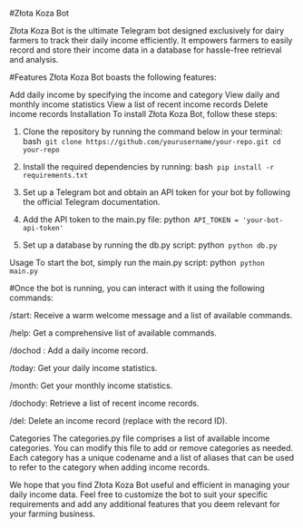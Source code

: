 
#Złota Koza Bot

Złota Koza Bot is the ultimate Telegram bot designed exclusively for dairy farmers to track their daily income efficiently. It empowers farmers to easily record and store their income data in a database for hassle-free retrieval and analysis.

#Features
Złota Koza Bot boasts the following features:

Add daily income by specifying the income and category
View daily and monthly income statistics
View a list of recent income records
Delete income records
Installation
To install Złota Koza Bot, follow these steps:

1. Clone the repository by running the command below in your terminal:
bash```
git clone https://github.com/yourusername/your-repo.git
cd your-repo```

2. Install the required dependencies by running:
bash```
pip install -r requirements.txt```

3. Set up a Telegram bot and obtain an API token for your bot by following the official Telegram documentation.

4. Add the API token to the main.py file:
python```
API_TOKEN = 'your-bot-api-token'```

5. Set up a database by running the db.py script:
python```
python db.py```

Usage
To start the bot, simply run the main.py script:
python```
python main.py```

#Once the bot is running, you can interact with it using the following commands:

/start: Receive a warm welcome message and a list of available commands.

/help: Get a comprehensive list of available commands.

/dochod <amount> <category>: Add a daily income record.

/today: Get your daily income statistics.

/month: Get your monthly income statistics.

/dochody: Retrieve a list of recent income records.

/del<id>: Delete an income record (replace <id> with the record ID).

Categories
The categories.py file comprises a list of available income categories. You can modify this file to add or remove categories as needed. Each category has a unique codename and a list of aliases that can be used to refer to the category when adding income records.

We hope that you find Złota Koza Bot useful and efficient in managing your daily income data. Feel free to customize the bot to suit your specific requirements and add any additional features that you deem relevant for your farming business.
